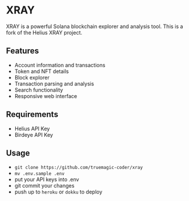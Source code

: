 # XRAY

XRAY is a powerful Solana blockchain explorer and analysis tool. This is a fork of the Helius XRAY project.

## Features

- Account information and transactions
- Token and NFT details
- Block explorer
- Transaction parsing and analysis
- Search functionality
- Responsive web interface

## Requirements

- Helius API Key
- Birdeye API Key

## Usage

- `git clone https://github.com/truemagic-coder/xray`
- `mv .env.sample .env`
- put your API keys into .env
- git commit your changes
- push up to `heroku` or `dokku` to deploy
